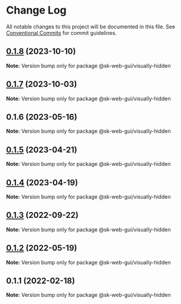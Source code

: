 # Change Log

All notable changes to this project will be documented in this file.
See [Conventional Commits](https://conventionalcommits.org) for commit guidelines.

## [0.1.8](https://github.com/Sundsvallskommun/web-shared-components/compare/@sk-web-gui/visually-hidden@0.1.7...@sk-web-gui/visually-hidden@0.1.8) (2023-10-10)

**Note:** Version bump only for package @sk-web-gui/visually-hidden

## [0.1.7](https://github.com/Sundsvallskommun/web-shared-components/compare/@sk-web-gui/visually-hidden@0.1.6...@sk-web-gui/visually-hidden@0.1.7) (2023-10-03)

**Note:** Version bump only for package @sk-web-gui/visually-hidden

## 0.1.6 (2023-05-16)

**Note:** Version bump only for package @sk-web-gui/visually-hidden

## [0.1.5](https://github.com/Sundsvallskommun/web-shared-components/compare/@sk-web-gui/visually-hidden@0.1.4...@sk-web-gui/visually-hidden@0.1.5) (2023-04-21)

**Note:** Version bump only for package @sk-web-gui/visually-hidden

## [0.1.4](https://github.com/Sundsvallskommun/web-shared-components/compare/@sk-web-gui/visually-hidden@0.1.3...@sk-web-gui/visually-hidden@0.1.4) (2023-04-19)

**Note:** Version bump only for package @sk-web-gui/visually-hidden

## [0.1.3](https://github.com/Sundsvallskommun/web-shared-components/compare/@sk-web-gui/visually-hidden@0.1.2...@sk-web-gui/visually-hidden@0.1.3) (2022-09-22)

**Note:** Version bump only for package @sk-web-gui/visually-hidden

## [0.1.2](https://github.com/Sundsvallskommun/web-shared-components/compare/@sk-web-gui/visually-hidden@0.1.1...@sk-web-gui/visually-hidden@0.1.2) (2022-05-19)

**Note:** Version bump only for package @sk-web-gui/visually-hidden

## 0.1.1 (2022-02-18)

**Note:** Version bump only for package @sk-web-gui/visually-hidden
